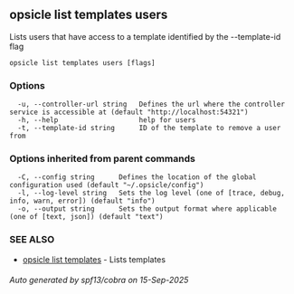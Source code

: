 ## opsicle list templates users

Lists users that have access to a template identified by the --template-id flag

```
opsicle list templates users [flags]
```

### Options

```
  -u, --controller-url string   Defines the url where the controller service is accessible at (default "http://localhost:54321")
  -h, --help                    help for users
  -t, --template-id string      ID of the template to remove a user from
```

### Options inherited from parent commands

```
  -C, --config string      Defines the location of the global configuration used (default "~/.opsicle/config")
  -l, --log-level string   Sets the log level (one of [trace, debug, info, warn, error]) (default "info")
  -o, --output string      Sets the output format where applicable (one of [text, json]) (default "text")
```

### SEE ALSO

* [opsicle list templates](cli/opsicle_list_templates.md)	 - Lists templates

###### Auto generated by spf13/cobra on 15-Sep-2025
